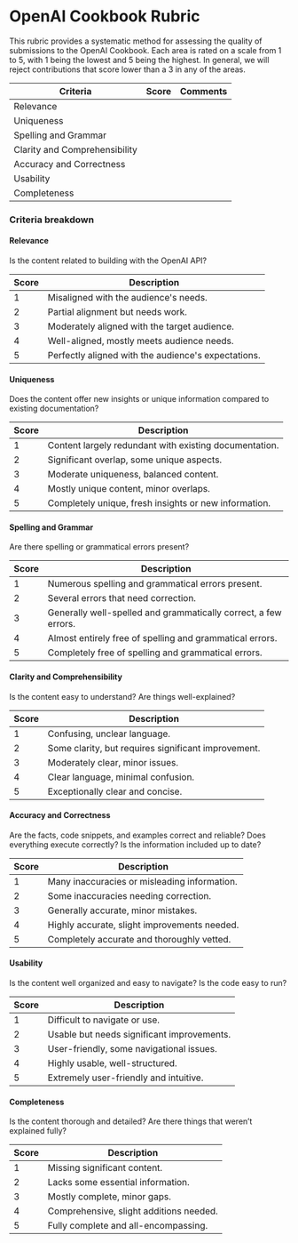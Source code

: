 # OpenAI Cookbook Rubric

This rubric provides a systematic method for assessing the quality of submissions to the OpenAI Cookbook. Each area is rated on a scale from 1 to 5, with 1 being the lowest and 5 being the highest. In general, we will reject contributions that score lower than a 3 in any of the areas.

| Criteria                      | Score | Comments |
| ----------------------------- | ----- | -------- |
| Relevance                     |       |          |
| Uniqueness                    |       |          |
| Spelling and Grammar          |       |          |
| Clarity and Comprehensibility |       |          |
| Accuracy and Correctness      |       |          |
| Usability                     |       |          |
| Completeness                  |       |          |

### Criteria breakdown

#### Relevance

Is the content related to building with the OpenAI API?

| Score | Description                                         |
| ----- | --------------------------------------------------- |
| 1     | Misaligned with the audience's needs.               |
| 2     | Partial alignment but needs work.                   |
| 3     | Moderately aligned with the target audience.        |
| 4     | Well-aligned, mostly meets audience needs.          |
| 5     | Perfectly aligned with the audience's expectations. |

#### Uniqueness

Does the content offer new insights or unique information compared to existing documentation?

| Score | Description                                            |
| ----- | ------------------------------------------------------ |
| 1     | Content largely redundant with existing documentation. |
| 2     | Significant overlap, some unique aspects.              |
| 3     | Moderate uniqueness, balanced content.                 |
| 4     | Mostly unique content, minor overlaps.                 |
| 5     | Completely unique, fresh insights or new information.  |

#### Spelling and Grammar

Are there spelling or grammatical errors present?

| Score | Description                                                     |
| ----- | --------------------------------------------------------------- |
| 1     | Numerous spelling and grammatical errors present.               |
| 2     | Several errors that need correction.                            |
| 3     | Generally well-spelled and grammatically correct, a few errors. |
| 4     | Almost entirely free of spelling and grammatical errors.        |
| 5     | Completely free of spelling and grammatical errors.             |

#### Clarity and Comprehensibility

Is the content easy to understand? Are things well-explained?

| Score | Description                                         |
| ----- | --------------------------------------------------- |
| 1     | Confusing, unclear language.                        |
| 2     | Some clarity, but requires significant improvement. |
| 3     | Moderately clear, minor issues.                     |
| 4     | Clear language, minimal confusion.                  |
| 5     | Exceptionally clear and concise.                    |

#### Accuracy and Correctness

Are the facts, code snippets, and examples correct and reliable? Does everything execute correctly? Is the information included up to date?

| Score | Description                                  |
| ----- | -------------------------------------------- |
| 1     | Many inaccuracies or misleading information. |
| 2     | Some inaccuracies needing correction.        |
| 3     | Generally accurate, minor mistakes.          |
| 4     | Highly accurate, slight improvements needed. |
| 5     | Completely accurate and thoroughly vetted.   |

#### Usability

Is the content well organized and easy to navigate? Is the code easy to run?

| Score | Description                                |
| ----- | ------------------------------------------ |
| 1     | Difficult to navigate or use.              |
| 2     | Usable but needs significant improvements. |
| 3     | User-friendly, some navigational issues.   |
| 4     | Highly usable, well-structured.            |
| 5     | Extremely user-friendly and intuitive.     |

#### Completeness

Is the content thorough and detailed? Are there things that weren’t explained fully?

| Score | Description                             |
| ----- | --------------------------------------- |
| 1     | Missing significant content.            |
| 2     | Lacks some essential information.       |
| 3     | Mostly complete, minor gaps.            |
| 4     | Comprehensive, slight additions needed. |
| 5     | Fully complete and all-encompassing.    |
